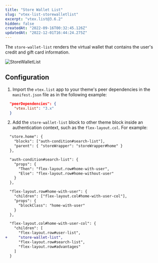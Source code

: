 ```yaml
---
title: "Store Wallet List"
slug: "vtex-list-storewalletlist"
excerpt: "vtex.list@3.6.2"
hidden: false
createdAt: "2022-09-16T00:32:45.126Z"
updatedAt: "2022-12-01T16:44:24.275Z"
---
```

The `store-wallet-list` renders the virtual wallet that contains the user's credit and gift card information.

![StoreWalletList](https://user-images.githubusercontent.com/67066494/190502723-dccddfbb-a7fa-437d-8db0-ba7faf96953b.gif)

## Configuration

1. Import the `vtex.list` app to your theme's peer dependencies in the `manifest.json` file as in the following example:

```json
  "peerDependencies": {
    "vtex.list": "3.x"
  }
```

2. Add the `store-wallet-list` block to other theme block inside an authentication context, such as the `flex-layout.col`. For example:

```diff
  "store.home": {
    "blocks": ["auth-condition#search-list"],
    "parent": { "storeWrapper": "storeWrapper#home" }
  },

  "auth-condition#search-list": {
    "props": {
      "Then": "flex-layout.row#home-with-user",
      "Else": "flex-layout.row#home-without-user"
    }
  },

  "flex-layout.row#home-with-user": {
    "children": ["flex-layout.col#home-with-user-col"],
    "props": {
      "blockClass": "home-with-user"
    }
  },

  "flex-layout.col#home-with-user-col": {
    "children": [
      "flex-layout.row#user-list",
+     "store-wallet-list",
      "flex-layout.row#search-list",
      "flex-layout.row#advantages"
    ]
  }
```